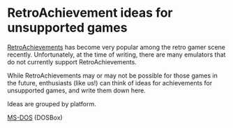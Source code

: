 RetroAchievement ideas for unsupported games
============================================

[RetroAchievements](https://retroachievements.org) has become very popular among the retro gamer scene recently. Unfortunately, at the time of writing, there are many emulators that do not currently support RetroAchievements.

While RetroAchievements may or may not be possible for those games in the future, enthusiasts (like us!) can think of ideas for achievements for unsupported games, and write them down here.

Ideas are grouped by platform.

[MS-DOS](DOS.md) (DOSBox)
